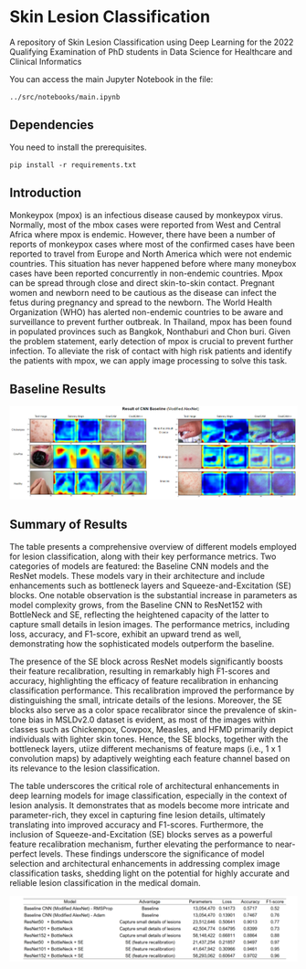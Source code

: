 # Skin Lesion Classification
A repository of Skin Lesion Classification using Deep Learning for the 2022 Qualifying Examination of PhD students in Data Science for Healthcare and Clinical Informatics

You can access the main Jupyter Notebook in the file:
```
../src/notebooks/main.ipynb
```

## Dependencies
You need to install the prerequisites.
```
pip install -r requirements.txt
```

## Introduction
Monkeypox (mpox) is an infectious disease caused by monkeypox virus. Normally, most of the mbox cases were reported from West and Central Africa where mpox is endemic. However, there have been a number of reports of monkeypox cases where most of the confirmed cases have been reported to travel from Europe and North America which were not endemic countries. This situation has never happened before where many moneybox cases have been reported concurrently in non-endemic countries. Mpox can be spread through close and direct skin-to-skin contact. Pregnant women and newborn need to be cautious as the disease can infect the fetus during pregnancy and spread to the newborn. The World Health Organization (WHO) has alerted non-endemic countries to be aware and surveillance to prevent further outbreak. In Thailand, mpox has been found in populated provinces such as Bangkok, Nonthaburi and Chon buri. Given the problem statement, early detection of mpox is crucial to prevent further infection. To alleviate the risk of contact with high risk patients and identify the patients with mpox, we can apply image processing to solve this task.

## Baseline Results 
<center>
<img src = "/images/baseline_result.PNG" width = "1200"/>
</center>

## Summary of Results
The table presents a comprehensive overview of different models employed for lesion classification, along with their key performance metrics. Two categories of models are featured: the Baseline CNN models and the ResNet models. These models vary in their architecture and include enhancements such as bottleneck layers and Squeeze-and-Excitation (SE) blocks. One notable observation is the substantial increase in parameters as model complexity grows, from the Baseline CNN to ResNet152 with BottleNeck and SE, reflecting the heightened capacity of the latter to capture small details in lesion images. The performance metrics, including loss, accuracy, and F1-score, exhibit an upward trend as well, demonstrating how the sophisticated models outperform the baseline. 

The presence of the SE block across ResNet models significantly boosts their feature recalibration, resulting in remarkably high F1-scores and accuracy, highlighting the efficacy of feature recalibration in enhancing classification performance. This recalibration improved the performance by distinguishing the small, intricate details of the lesions. Moreover, the SE blocks also serve as a color space recalibrator since the prevalence of skin-tone bias in MSLDv2.0 dataset is evident, as most of the images within classes such as Chickenpox, Cowpox, Measles, and HFMD primarily depict individuals with lighter skin tones. Hence, the SE blocks, together with the bottleneck layers, utiize different mechanisms of feature maps (i.e., 1 x 1 convolution maps) by adaptively weighting each feature channel based on its relevance to the lesion classification.

The table underscores the critical role of architectural enhancements in deep learning models for image classification, especially in the context of lesion analysis. It demonstrates that as models become more intricate and parameter-rich, they excel in capturing fine lesion details, ultimately translating into improved accuracy and F1-scores. Furthermore, the inclusion of Squeeze-and-Excitation (SE) blocks serves as a powerful feature recalibration mechanism, further elevating the performance to near-perfect levels. These findings underscore the significance of model selection and architectural enhancements in addressing complex image classification tasks, shedding light on the potential for highly accurate and reliable lesion classification in the medical domain.

<center>
<img src = "/images/summary.PNG" width = "808"/>
</center>